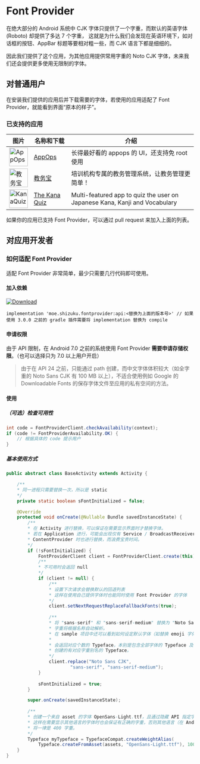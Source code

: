 # Font Provider

在绝大部分的 Android 系统中 CJK 字体只提供了一个字重，而默认的英语字体 (Roboto) 却提供了多达 7 个字重，
这就是为什么我们会发现在英语环境下，如对话框的按钮、AppBar 标题等要相对粗一些，而 CJK 语言下都是细细的。

因此我们提供了这个应用，为其他应用提供常用字重的 Noto CJK 字体，未来我们还会提供更多使用无限制的字体。

## 对普通用户

在安装我们提供的应用后并下载需要的字体，若使用的应用适配了 Font Provider，就能看到界面“原本的样子”。

### 已支持的应用
|图片|名称和下载|介绍|
|--|--|--|
|<img src="https://lh3.googleusercontent.com/lL4apRXXEY0c-zuiulfv7HwNqifLSGoqwTSsgkeLmse-SJG2ocI_glRfBCz3cvt9noiH=w300-rw" alt="AppOps" title="AppOps" width="50" height="50" />|[AppOps](https://play.google.com/store/apps/details?id=rikka.appops)|长得最好看的 appops 的 UI，还支持免 root 使用|
|<img src="https://lh3.googleusercontent.com/ovUpC9kFZsdHVfbGVn64RR6y_IYCT2Z3vbkMjOxBDcp375Tecp8s6hi5aWTIvVs8Dg=w300-rw" alt="教务宝" title="教务宝" width="50" height="50" />|[教务宝](https://play.google.com/store/apps/details?id=com.sc_edu.jwb)|培训机构专属的教务管理系统，让教务管理更简单！|
|<img src="https://github.com/theblackwidower/KanaQuiz/raw/develop/app/src/main/res/mipmap-xxxhdpi/ic_launcher.png" alt="KanaQuiz" title="KanaQuiz" width="50" height="50" />|[The Kana Quiz](https://play.google.com/store/apps/details?id=com.noprestige.kanaquiz)|Multi-featured app to quiz the user on Japanese Kana, Kanji and Vocabulary|

如果你的应用已支持 Font Provider，可以通过 pull request 来加入上面的列表。

## 对应用开发者

### 如何适配 Font Provider

适配 Font Provider 非常简单，最少只需要几行代码即可使用。

#### 加入依赖

[![Download](https://api.bintray.com/packages/rikkaw/FontProvider/api/images/download.svg)](https://bintray.com/rikkaw/FontProvider/api/_latestVersion)

```
implementation 'moe.shizuku.fontprovider:api:<替换为上面的版本号>' // 如果使用 3.0.0 之前的 gradle 插件需要将 implementation 替换为 compile
```
   
#### 申请权限

由于 API 限制，在 Android 7.0 之前的系统使用 Font Provider **需要申请存储权限**。（也可以选择只为 7.0 以上用户开启）
    
> 由于在 API 24 之前，只能通过 path 创建，而中文字体体积较大（如全字重的 Noto Sans CJK 有 100 MB 以上），不适合使用例如 Google 的 Downloadable Fonts 的保存字体文件至应用的私有空间的方法。
    
   
#### 使用

##### （可选）检查可用性

```java
int code = FontProviderClient.checkAvailability(context);
if (code != FontProviderAvailability.OK) {
	// 根据具体的 code 提示用户
}
```
    	
##### 基本使用方式

```java
public abstract class BaseActivity extends Activity {

    /**
    * 同一进程只需要替换一次，所以是 static
    */
    private static boolean sFontInitialized = false;

    @Override
    protected void onCreate(@Nullable Bundle savedInstanceState) {
        /**
        * 在 Activity 进行替换，可以保证在需要显示界面时才替换字体。
        * 若在 Application 进行，可能会出现仅有 Service / BroadcastReceiver / 
        * ContentProvider 时也进行替换，而浪费宝贵时间。
        */
        if (!sFontInitialized) {
            FontProviderClient client = FontProviderClient.create(this);
            /**
            * 不可用时会返回 null
            */
            if (client != null) {
                /**
                * 设置下次请求会替换默认的回退列表
                * 这样在使用自己提供字体时也能同时使用 Font Provider 的字体
                */
                client.setNextRequestReplaceFallbackFonts(true);
                
                /**
                * 将 "sans-serif" 和 "sans-serif-medium" 替换为 "Noto Sans CJK" 的对应字体
                * 字重将根据名称自动解析。
                * 在 sample 项目中还可以看到如何设定默认字体（如替换 emoji 字体）。
                * 
                * 会返回对应个数的 Typeface，本别是包含全部字体的 Typeface 及由此 Typeface 
                * 创建的有对应字重别名的 Typeface。
                */
                client.replace("Noto Sans CJK",
                        "sans-serif", "sans-serif-medium");
            }
            
            sFontInitialized = true;
        }

        super.onCreate(savedInstanceState);
        
        /**
        * 创建一个来自 asset 的字体 OpenSans-Light.ttf，且通过隐藏 API 指定字重是 100，
        * 这样在需要显示其他语言的字体时也会保证有正确的字重，否则其他语言（在 Android Oreo 之前）
        * 将一律是 400 字重。
        */
        Typeface myTypeface = TypefaceCompat.createWeightAlias(
            Typeface.createFromAsset(assets, "OpenSans-Light.ttf"), 100)；
    }
}
```
